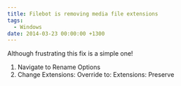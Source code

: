 ```yaml
---
title: Filebot is removing media file extensions
tags:
  - Windows
date: 2014-03-23 00:00:00 +1300
---
```


Although frustrating this fix is a simple one!

  1. Navigate to Rename Options
  2. Change Extensions: Override to: Extensions: Preserve
